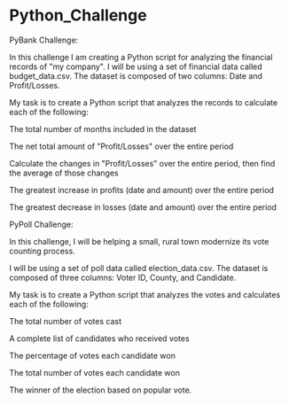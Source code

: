 # Python_Challenge

PyBank Challenge: 

In this challenge I am creating a Python script for analyzing the financial records of "my company". I will be using a set of financial data called budget_data.csv. The dataset is composed of two columns: Date and Profit/Losses. 

My task is to create a Python script that analyzes the records to calculate each of the following:

The total number of months included in the dataset

The net total amount of "Profit/Losses" over the entire period

Calculate the changes in "Profit/Losses" over the entire period, then find the average of those changes

The greatest increase in profits (date and amount) over the entire period

The greatest decrease in losses (date and amount) over the entire period


PyPoll Challenge:

In this challenge, I will be helping a small, rural town modernize its vote counting process.

I will be using a set of poll data called election_data.csv. The dataset is composed of three columns: Voter ID, County, and Candidate.  

My task is to create a Python script that analyzes the votes and calculates each of the following:

The total number of votes cast

A complete list of candidates who received votes

The percentage of votes each candidate won

The total number of votes each candidate won

The winner of the election based on popular vote.
